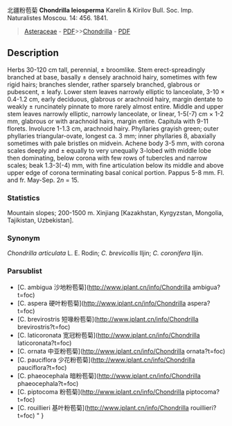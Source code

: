 北疆粉苞菊 **Chondrilla leiosperma** Karelin & Kirilov Bull. Soc. Imp. Naturalistes Moscou. 14: 456. 1841.

> [Asteraceae](http://www.iplant.cn/info/Asteraceae?t=foc) - [PDF](http://www.iplant.cn/foc/pdf/Asteraceae.pdf)>>[Chondrilla](http://www.iplant.cn/info/Chondrilla?t=foc) - [PDF](http://www.iplant.cn/foc/pdf/Chondrilla.pdf)

## Description

Herbs 30-120 cm tall, perennial, ± broomlike. Stem erect-spreadingly branched at base, basally ± densely arachnoid hairy, sometimes with few rigid hairs; branches slender, rather sparsely branched, glabrous or pubescent, ± leafy. Lower stem leaves narrowly elliptic to lanceolate, 3-10 × 0.4-1.2 cm, early deciduous, glabrous or arachnoid hairy, margin dentate to weakly ± runcinately pinnate to more rarely almost entire. Middle and upper stem leaves narrowly elliptic, narrowly lanceolate, or linear, 1-5(-7) cm × 1-2 mm, glabrous or with arachnoid hairs, margin entire. Capitula with 9-11 florets. Involucre 1-1.3 cm, arachnoid hairy. Phyllaries grayish green; outer phyllaries triangular-ovate, longest ca. 3 mm; inner phyllaries 8, abaxially sometimes with pale bristles on midvein. Achene body 3-5 mm, with corona scales deeply and ± equally to very unequally 3-lobed with middle lobe then dominating, below corona with few rows of tubercles and narrow scales; beak 1.3-3(-4) mm, with fine articulation below its middle and above upper edge of corona terminating basal conical portion. Pappus 5-8 mm. Fl. and fr. May-Sep. 2*n* = 15.

### Statistics
Mountain slopes; 200-1500 m. Xinjiang [Kazakhstan, Kyrgyzstan, Mongolia, Tajikistan, Uzbekistan].

### Synonym
*Chondrilla articulata* L. E. Rodin; *C. brevicollis* Iljin; *C. coronifera* Iljin.

### Parsublist

* [C.  ambigua  沙地粉苞菊](http://www.iplant.cn/info/Chondrilla ambigua?t=foc)
* [C.  aspera  硬叶粉苞菊](http://www.iplant.cn/info/Chondrilla aspera?t=foc)
* [C.  brevirostris  短喙粉苞菊](http://www.iplant.cn/info/Chondrilla brevirostris?t=foc)
* [C.  laticoronata  宽冠粉苞菊](http://www.iplant.cn/info/Chondrilla laticoronata?t=foc)
* [C.  ornata  中亚粉苞菊](http://www.iplant.cn/info/Chondrilla ornata?t=foc)
* [C.  pauciflora  少花粉苞菊](http://www.iplant.cn/info/Chondrilla pauciflora?t=foc)
* [C.  phaeocephala  暗粉苞菊](http://www.iplant.cn/info/Chondrilla phaeocephala?t=foc)
* [C.  piptocoma  粉苞菊](http://www.iplant.cn/info/Chondrilla piptocoma?t=foc)
* [C.  rouillieri  基叶粉苞菊](http://www.iplant.cn/info/Chondrilla rouillieri?t=foc)
"
}